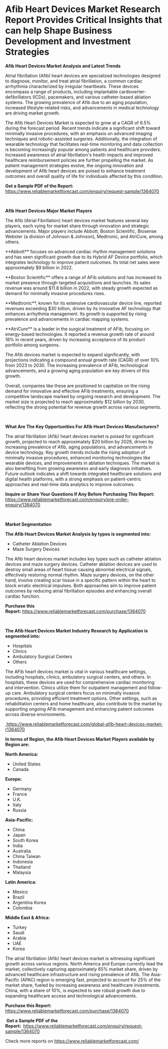 <p><h1>Afib Heart Devices Market Research Report Provides Critical Insights that can help Shape Business Development and Investment Strategies</h1></p><p><strong>Afib Heart Devices Market Analysis and Latest Trends</strong></p>
<p><p>Atrial fibrillation (Afib) heart devices are specialized technologies designed to diagnose, monitor, and treat atrial fibrillation, a common cardiac arrhythmia characterized by irregular heartbeats. These devices encompass a range of products, including implantable cardioverter-defibrillators (ICDs), pacemakers, and various catheter-based ablation systems. The growing prevalence of Afib due to an aging population, increased lifestyle-related risks, and advancements in medical technology are driving market growth.</p><p>The Afib Heart Devices Market is expected to grow at a CAGR of 6.5% during the forecast period. Recent trends indicate a significant shift toward minimally invasive procedures, with an emphasis on advanced imaging techniques and robotic-assisted surgeries. Additionally, the integration of wearable technology that facilitates real-time monitoring and data collection is becoming increasingly popular among patients and healthcare providers. Increased awareness of atrial fibrillation's health impacts and improved healthcare reimbursement policies are further propelling the market. As patient management strategies evolve, the ongoing innovation and development of Afib heart devices are poised to enhance treatment outcomes and overall quality of life for individuals affected by this condition.</p></p>
<p><strong>Get a Sample PDF of the Report:&nbsp;</strong> <a href="https://www.reliablemarketforecast.com/enquiry/request-sample/1364070?utm_campaign=2235&utm_medium=2&utm_source=Github&utm_content=ia&utm_term=05032025&utm_id=afib-heart-devices">https://www.reliablemarketforecast.com/enquiry/request-sample/1364070</a></p>
<p>&nbsp;</p>
<p><strong>Afib Heart Devices Major Market Players</strong></p>
<p><p>The Afib (Atrial Fibrillation) heart devices market features several key players, each vying for market share through innovation and strategic advancements. Major players include Abbott, Boston Scientific, Biosense Webster (a division of Johnson & Johnson), Medtronic, and AtriCure, among others.</p><p>**Abbott** focuses on advanced cardiac rhythm management solutions and has seen significant growth due to its Hybrid AF Device portfolio, which integrates technology to improve patient outcomes. Its total net sales were approximately $9 billion in 2022.</p><p>**Boston Scientific** offers a range of AFib solutions and has increased its market presence through targeted acquisitions and launches. Its sales revenue was around $11.8 billion in 2022, with steady growth expected as demand for minimally invasive procedures rises.</p><p>**Medtronic**, known for its extensive cardiovascular device line, reported revenues exceeding $30 billion, driven by its innovative AF technology that enhances arrhythmia management. Its growth is supported by rising prevalence and advancements in cardiac mapping systems.</p><p>**AtriCure** is a leader in the surgical treatment of AFib, focusing on energy-based technologies. It reported a revenue growth rate of around 18% in recent years, driven by increasing acceptance of its product portfolio among surgeons.</p><p>The Afib devices market is expected to expand significantly, with projections indicating a compound annual growth rate (CAGR) of over 10% from 2023 to 2030. The increasing prevalence of AFib, technological advancements, and a growing aging population are key drivers of this growth.</p><p>Overall, companies like these are positioned to capitalize on the rising demand for innovative and effective AFib treatments, ensuring a competitive landscape marked by ongoing research and development. The market size is projected to reach approximately $12 billion by 2030, reflecting the strong potential for revenue growth across various segments.</p></p>
<p>&nbsp;</p>
<p><strong>What Are The Key Opportunities For Afib Heart Devices Manufacturers?</strong></p>
<p><p>The atrial fibrillation (Afib) heart devices market is poised for significant growth, projected to reach approximately $20 billion by 2028, driven by increasing prevalence of Afib, aging populations, and advancements in device technology. Key growth trends include the rising adoption of minimally invasive procedures, enhanced monitoring technologies like wearable devices, and improvements in ablation techniques. The market is also benefiting from growing awareness and early diagnosis initiatives. Future outlook indicates a shift towards integrated healthcare solutions and digital health platforms, with a strong emphasis on patient-centric approaches and real-time data analytics to improve outcomes.</p></p>
<p><strong>Inquire or Share Your Questions If Any Before Purchasing This Report:</strong> <a href="https://www.reliablemarketforecast.com/enquiry/pre-order-enquiry/1364070?utm_campaign=2235&utm_medium=2&utm_source=Github&utm_content=ia&utm_term=05032025&utm_id=afib-heart-devices">https://www.reliablemarketforecast.com/enquiry/pre-order-enquiry/1364070</a></p>
<p>&nbsp;</p>
<p><strong>Market Segmentation</strong></p>
<p><strong>The Afib Heart Devices Market Analysis by types is segmented into:</strong></p>
<p><ul><li>Catheter Ablation Devices</li><li>Maze Surgery Devices</li></ul></p>
<p><p>The Afib heart devices market includes key types such as catheter ablation devices and maze surgery devices. Catheter ablation devices are used to destroy small areas of heart tissue causing abnormal electrical signals, effectively restoring normal rhythm. Maze surgery devices, on the other hand, involve creating scar tissue in a specific pattern within the heart to block erratic electrical impulses. Both approaches aim to improve patient outcomes by reducing atrial fibrillation episodes and enhancing overall cardiac function.</p></p>
<p><strong>Purchase this Report:&nbsp;</strong><a href="https://www.reliablemarketforecast.com/purchase/1364070?utm_campaign=2235&utm_medium=2&utm_source=Github&utm_content=ia&utm_term=05032025&utm_id=afib-heart-devices">https://www.reliablemarketforecast.com/purchase/1364070</a></p>
<p>&nbsp;</p>
<p><strong>The Afib Heart Devices Market Industry Research by Application is segmented into:</strong></p>
<p><ul><li>Hospitals</li><li>Clinics</li><li>Ambulatory Surgical Centers</li><li>Others</li></ul></p>
<p><p>The AFib heart devices market is vital in various healthcare settings, including hospitals, clinics, ambulatory surgical centers, and others. In hospitals, these devices are used for comprehensive cardiac monitoring and intervention. Clinics utilize them for outpatient management and follow-up care. Ambulatory surgical centers focus on minimally invasive procedures, providing efficient treatment options. Other settings, such as rehabilitation centers and home healthcare, also contribute to the market by supporting ongoing AFib management and enhancing patient outcomes across diverse environments.</p></p>
<p><a href="https://www.reliablemarketforecast.com/global-afib-heart-devices-market-r1364070?utm_campaign=2235&utm_medium=2&utm_source=Github&utm_content=ia&utm_term=05032025&utm_id=afib-heart-devices">&nbsp;https://www.reliablemarketforecast.com/global-afib-heart-devices-market-r1364070</a></p>
<p><strong>In terms of Region, the Afib Heart Devices Market Players available by Region are:</strong></p>
<p>
    <p> <strong> North America: </strong>
        <ul>
            <li>United States</li>
            <li>Canada</li>
        </ul>
        </p> 
    <p> <strong> Europe: </strong>
        <ul>
            <li>Germany</li>
            <li>France</li>
            <li>U.K.</li>
            <li>Italy</li>
            <li>Russia</li>
        </ul>
        </p> 
    <p> <strong> Asia-Pacific: </strong>
        <ul>
            <li>China</li>
            <li>Japan</li>
            <li>South Korea</li>
            <li>India</li>
            <li>Australia</li>
            <li>China Taiwan</li>
            <li>Indonesia</li>
            <li>Thailand</li>
            <li>Malaysia</li>
        </ul>
        </p> 
    <p> <strong> Latin America: </strong>
        <ul>
            <li>Mexico</li>
            <li>Brazil</li>
            <li>Argentina Korea</li>
            <li>Colombia</li>
        </ul>
        </p> 
    <p> <strong> Middle East & Africa: </strong>
        <ul>
            <li>Turkey</li>
            <li>Saudi</li>
            <li>Arabia</li>
            <li>UAE</li>
            <li>Korea</li>
        </ul>
    </p>
    </p>
<p><p>The atrial fibrillation (Afib) heart devices market is witnessing significant growth across various regions. North America and Europe currently lead the market, collectively capturing approximately 65% market share, driven by advanced healthcare infrastructure and rising prevalence of Afib. The Asia-Pacific (APAC) region is emerging fast, projected to account for 25% of the market share, fueled by increasing awareness and healthcare investments. China, with a share of 10%, is expected to see robust growth due to expanding healthcare access and technological advancements.</p></p>
<p><strong>Purchase this Report: </strong><a href="https://www.reliablemarketforecast.com/purchase/1364070?utm_campaign=2235&utm_medium=2&utm_source=Github&utm_content=ia&utm_term=05032025&utm_id=afib-heart-devices">https://www.reliablemarketforecast.com/purchase/1364070</a></p>
<p>&nbsp;<strong>Get a Sample PDF of the Report:&nbsp;&nbsp;</strong><a href="https://www.reliablemarketforecast.com/enquiry/request-sample/1364070?utm_campaign=2235&utm_medium=2&utm_source=Github&utm_content=ia&utm_term=05032025&utm_id=afib-heart-devices">https://www.reliablemarketforecast.com/enquiry/request-sample/1364070</a></p>
<p><strong></strong></p>
<p>Check more reports on <a href="https://www.reliablemarketforecast.com/?utm_campaign=2235&utm_medium=2&utm_source=Github&utm_content=ia&utm_term=05032025&utm_id=afib-heart-devices">https://www.reliablemarketforecast.com/</a></p>